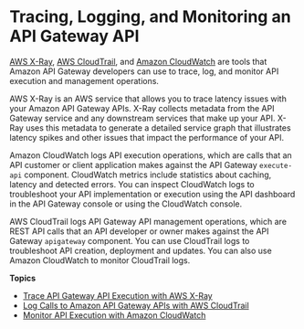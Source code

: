 # Tracing, Logging, and Monitoring an API Gateway API<a name="monitoring_overview"></a>

[AWS X\-Ray](https://docs.aws.amazon.com/xray/latest/devguide/aws-xray.html), [AWS CloudTrail](https://docs.aws.amazon.com/awscloudtrail/latest/userguide/cloudtrail-user-guide.html), and [Amazon CloudWatch](https://docs.aws.amazon.com/AmazonCloudWatch/latest/monitoring/WhatIsCloudWatch.html) are tools that Amazon API Gateway developers can use to trace, log, and monitor API execution and management operations\.

AWS X\-Ray is an AWS service that allows you to trace latency issues with your Amazon API Gateway APIs\. X\-Ray collects metadata from the API Gateway service and any downstream services that make up your API\. X\-Ray uses this metadata to generate a detailed service graph that illustrates latency spikes and other issues that impact the performance of your API\.

Amazon CloudWatch logs API execution operations, which are calls that an API customer or client application makes against the API Gateway `execute-api` component\. CloudWatch metrics include statistics about caching, latency and detected errors\. You can inspect CloudWatch logs to troubleshoot your API implementation or execution using the API dashboard in the API Gateway console or using the CloudWatch console\.

AWS CloudTrail logs API Gateway API management operations, which are REST API calls that an API developer or owner makes against the API Gateway `apigateway` component\. You can use CloudTrail logs to troubleshoot API creation, deployment and updates\. You can also use Amazon CloudWatch to monitor CloudTrail logs\.

**Topics**
+ [Trace API Gateway API Execution with AWS X\-Ray](apigateway-xray.md)
+ [Log Calls to Amazon API Gateway APIs with AWS CloudTrail](cloudtrail.md)
+ [Monitor API Execution with Amazon CloudWatch](monitoring-cloudwatch.md)